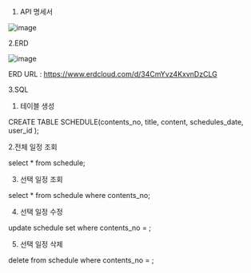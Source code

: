 1. API 명세서


![image](https://github.com/user-attachments/assets/6eede3fd-2b19-4283-a4e5-ffe019dd1586)



2.ERD 


![image](https://github.com/user-attachments/assets/53c14ec3-0f30-4a1a-88c2-e9822418b7ec)




ERD URL : https://www.erdcloud.com/d/34CmYvz4KxvnDzCLG


3.SQL


1. 테이블 생성

 CREATE TABLE SCHEDULE(contents_no,
                               title,
                               content,
                               schedules_date,
                               user_id
                               );

                               
   2.전체 일정 조회

   
   select * from schedule;

   
   3. 선택 일정 조회

   select * from schedule where contents_no;

   
   4. 선택 일정 수정

   
   update schedule set             where contents_no =   ;

   
   5. 선택 일정 삭제

    
  delete from schedule where contents_no =  ;
